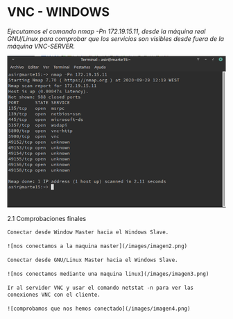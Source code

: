 # VNC - WINDOWS

  *Ejecutamos el comando nmap -Pn 172.19.15.11, desde la máquina real GNU/Linux para comprobar que los servicios son visibles desde fuera de la máquina VNC-SERVER.*

  ![comprobamos con el comando nmap en una maquina linux](images/imagen1.png)



2.1 Comprobaciones finales


    Conectar desde Window Master hacia el Windows Slave.

    ![nos conectamos a la maquina master](/images/imagen2.png)

    Conectar desde GNU/Linux Master hacia el Windows Slave.

    ![nos conectamos mediante una maquina linux](/images/imagen3.png)

    Ir al servidor VNC y usar el comando netstat -n para ver las conexiones VNC con el cliente.

    ![comprobamos que nos hemos conectado](/images/imagen4.png)

